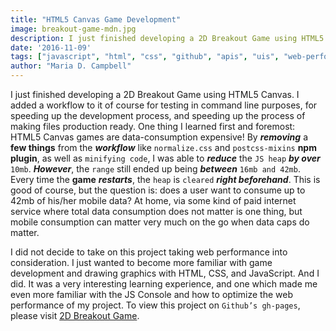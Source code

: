 ```yaml
---
title: "HTML5 Canvas Game Development"
image: breakout-game-mdn.jpg
description: I just finished developing a 2D Breakout Game using HTML5 Canvas.
date: '2016-11-09'
tags: ["javascript", "html", "css", "github", "apis", "uis", "web-performance-optimization", "html5-canvas", "js-game-development", "mobile-development"]
author: "Maria D. Campbell"
---
```


I just finished developing a 2D Breakout Game using HTML5 Canvas. I added a workflow to it of course for testing in command line purposes, for speeding up the development process, and speeding up the process of making files production ready. One thing I learned first and foremost: HTML5 Canvas games are data-consumption expensive! By ***removing*** a **few things** from the ***workflow*** like `normalize.css` and `postcss-mixins` **npm plugin**, as well as `minifying code`, I was able to ***reduce*** the `JS heap` ***by over*** `10mb`. ***However***, the `range` still ended up being ***between*** `16mb and 42mb`. Every time the **game** ***restarts***, the `heap` is `cleared` ***right beforehand***. This is good of course, but the question is: does a user want to consume up to 42mb of his/her mobile data? At home, via some kind of paid internet service where total data consumption does not matter is one thing, but mobile consumption can matter very much on the go when data caps do matter.

I did not decide to take on this project taking web performance into consideration. I just wanted to become more familiar with game development and drawing graphics with HTML, CSS, and JavaScript. And I did. It was a very interesting learning experience, and one which made me even more familiar with the JS Console and how to optimize the web performance of my project. To view this project on `Github’s gh-pages`, please visit [2D Breakout Game](https://interglobalmedia.github.io/2d-breakout-game-mdn/).